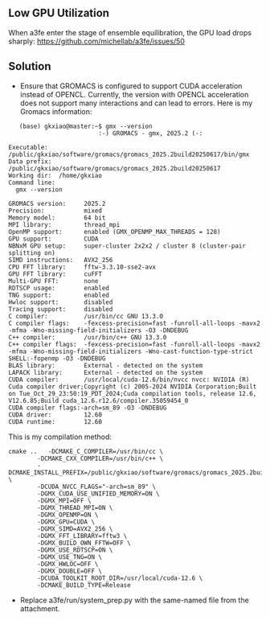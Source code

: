 ## Low GPU Utilization 
When a3fe enter the stage of ensemble equilibration, the GPU load drops sharply: https://github.com/michellab/a3fe/issues/50
## Solution
- Ensure that GROMACS is configured to support CUDA acceleration instead of OPENCL.
   Currently, the version with OPENCL acceleration does not support many interactions and can lead to errors.
   Here is my Gromacs information:
```
   (base) gkxiao@master:~$ gmx --version
                         :-) GROMACS - gmx, 2025.2 (-:

Executable:   /public/gkxiao/software/gromacs/gromacs_2025.2build20250617/bin/gmx
Data prefix:  /public/gkxiao/software/gromacs/gromacs_2025.2build20250617
Working dir:  /home/gkxiao
Command line:
  gmx --version

GROMACS version:     2025.2
Precision:           mixed
Memory model:        64 bit
MPI library:         thread_mpi
OpenMP support:      enabled (GMX_OPENMP_MAX_THREADS = 128)
GPU support:         CUDA
NBNxM GPU setup:     super-cluster 2x2x2 / cluster 8 (cluster-pair splitting on)
SIMD instructions:   AVX2_256
CPU FFT library:     fftw-3.3.10-sse2-avx
GPU FFT library:     cuFFT
Multi-GPU FFT:       none
RDTSCP usage:        enabled
TNG support:         enabled
Hwloc support:       disabled
Tracing support:     disabled
C compiler:          /usr/bin/cc GNU 13.3.0
C compiler flags:    -fexcess-precision=fast -funroll-all-loops -mavx2 -mfma -Wno-missing-field-initializers -O3 -DNDEBUG
C++ compiler:        /usr/bin/c++ GNU 13.3.0
C++ compiler flags:  -fexcess-precision=fast -funroll-all-loops -mavx2 -mfma -Wno-missing-field-initializers -Wno-cast-function-type-strict SHELL:-fopenmp -O3 -DNDEBUG
BLAS library:        External - detected on the system
LAPACK library:      External - detected on the system
CUDA compiler:       /usr/local/cuda-12.6/bin/nvcc nvcc: NVIDIA (R) Cuda compiler driver;Copyright (c) 2005-2024 NVIDIA Corporation;Built on Tue_Oct_29_23:50:19_PDT_2024;Cuda compilation tools, release 12.6, V12.6.85;Build cuda_12.6.r12.6/compiler.35059454_0
CUDA compiler flags:-arch=sm_89 -O3 -DNDEBUG
CUDA driver:         12.60
CUDA runtime:        12.60
```
This is my compilation method:
```
cmake ..   -DCMAKE_C_COMPILER=/usr/bin/cc \
        -DCMAKE_CXX_COMPILER=/usr/bin/c++ \
        -DCMAKE_INSTALL_PREFIX=/public/gkxiao/software/gromacs/gromacs_2025.2build20250617 \
        -DCUDA_NVCC_FLAGS="-arch=sm_89" \
        -DGMX_CUDA_USE_UNIFIED_MEMORY=ON \
        -DGMX_MPI=OFF \
        -DGMX_THREAD_MPI=ON \
        -DGMX_OPENMP=ON \
        -DGMX_GPU=CUDA \
        -DGMX_SIMD=AVX2_256 \
        -DGMX_FFT_LIBRARY=fftw3 \
        -DGMX_BUILD_OWN_FFTW=OFF \
        -DGMX_USE_RDTSCP=ON \
        -DGMX_USE_TNG=ON \
        -DGMX_HWLOC=OFF \
        -DGMX_DOUBLE=OFF \
        -DCUDA_TOOLKIT_ROOT_DIR=/usr/local/cuda-12.6 \
        -DCMAKE_BUILD_TYPE=Release
```
- Replace a3fe/run/system_prep.py with the same-named file from the attachment. 
